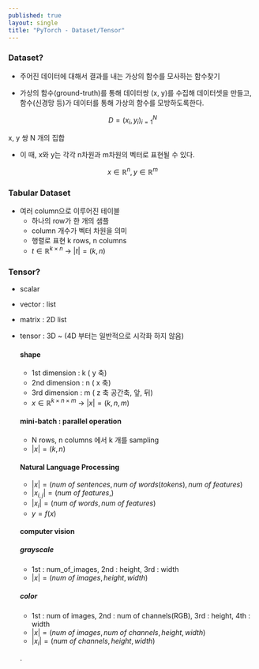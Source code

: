```yaml
---
published: true
layout: single
title: "PyTorch - Dataset/Tensor"
---
```


### Dataset?
* 주어진 데이터에 대해서 결과를 내는 가상의 함수를 모사하는 함수찾기

* 가상의 함수(ground-truth)를 통해 데이터쌍 (x, y)를 수집해 데이터셋을 만들고, 함수(신경망 등)가 데이터를 통해 가상의 함수를 모방하도록한다.    

$$D={(x_i, y_i)}_{i=1}^N$$  

x, y 쌍 N 개의 집합  

* 이 때, x와 y는 각각 n차원과 m차원의 벡터로 표현될 수 있다.


$$x\in {\mathbb{R}}^n, y\in {\mathbb{R}}^m$$  


### Tabular Dataset
* 여러 column으로 이루어진 테이블
  * 하나의 row가 한 개의 샘플
  * column 개수가 벡터 차원을 의미
  * 행렬로 표현 k rows, n columns  
  * $t\in {\mathbb{R}}^{k\times n}$ -> $\vert t\vert = (k, n)$  
 
### Tensor?
* scalar
* vector : list
* matrix : 2D list
* tensor : 3D ~ (4D 부터는 일반적으로 시각화 하지 않음) 

  #### shape
  * 1st dimension : k  ( y 축)  
  * 2nd dimension : n  ( x 축)  
  * 3rd dimension : m  ( z 축 공간축, 앞, 뒤)  
  * $x\in {\mathbb{R}}^{k \times n\times m}$ -> $\vert x\vert = (k, n, m)$  
  #### mini-batch : parallel operation
  * N rows, n columns 에서 k 개를 sampling  
  * $\vert x\vert = (k, n)$  
  #### Natural Language Processing
  * $\vert x\vert = (num\ of\ sentences, num\ of\ words(tokens), num\ of\ features)$  
  * $\vert x_{i,j}\vert = (num\ of\ features, )$  
  * $\vert x_{i}\vert = (num\ of\ words, num\ of\ features)$  
  * $y = f(x)$
  #### computer vision  
    ##### grayscale  
    * 1st : num_of_images, 2nd : height, 3rd : width
    * $\vert x\vert = (num\ of\ images, height, width)$  
    ##### color
    * 1st : num of images, 2nd : num of channels(RGB), 3rd : height, 4th : width
    * $\vert x\vert = (num\ of\ images, num\ of\ channels, height, width)$
    * $\vert x_{i}\vert = (num\ of\ channels, height, width)$  

    .
